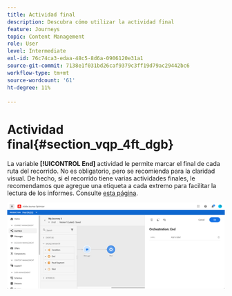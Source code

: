 ```yaml
---
title: Actividad final
description: Descubra cómo utilizar la actividad final
feature: Journeys
topic: Content Management
role: User
level: Intermediate
exl-id: 76c74ca3-edaa-48c5-8d6a-0906120e31a1
source-git-commit: 7138e1f031bd26caf9379c3ff19d79ac29442bc6
workflow-type: tm+mt
source-wordcount: '61'
ht-degree: 11%

---
```


# Actividad final{#section_vqp_4ft_dgb}

La variable **[!UICONTROL End]** actividad le permite marcar el final de cada ruta del recorrido. No es obligatorio, pero se recomienda para la claridad visual. De hecho, si el recorrido tiene varias actividades finales, le recomendamos que agregue una etiqueta a cada extremo para facilitar la lectura de los informes. Consulte [esta página](../reports/live-report.md).

![](../assets/journey54.png)
